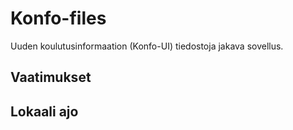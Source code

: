 # Konfo-files

Uuden koulutusinformaation (Konfo-UI) tiedostoja jakava sovellus.

## Vaatimukset


## Lokaali ajo

